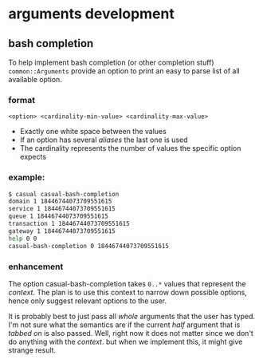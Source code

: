 # arguments development


## bash completion

To help implement bash completion (or other completion stuff) `common::Arguments` 
provide an option to print an easy to parse list of all available option.

### format

```
<option> <cardinality-min-value> <cardinality-max-value>
```

* Exactly one white space between the values
* If an option has several _aliases_ the last one is used
* The cardinality represents the number of values the specific option expects

### example:

```bash
$ casual casual-bash-completion
domain 1 18446744073709551615
service 1 18446744073709551615
queue 1 18446744073709551615
transaction 1 18446744073709551615
gateway 1 18446744073709551615
help 0 0
casual-bash-completion 0 18446744073709551615
```

### enhancement

The option casual-bash-completion takes `0..*` values that represent the _context_. 
The plan is to use this context to narrow down possible options, hence only suggest
relevant options to the user.

It is probably best to just pass all _whole_ arguments that the user has typed. I'm 
not sure what the semantics are if the current _half_ argument that is _tabbed on_ is
also passed. Well, right now it does not matter since we don't do anything with the 
_context_. but when we implement this, it might give strange result.



